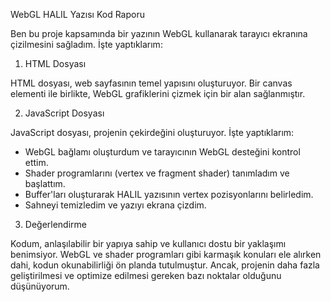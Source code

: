 WebGL HALIL Yazısı Kod Raporu

Ben bu proje kapsamında bir yazının WebGL kullanarak tarayıcı ekranına çizilmesini sağladım. İşte yaptıklarım:

1. HTML Dosyası

HTML dosyası, web sayfasının temel yapısını oluşturuyor. Bir canvas elementi ile birlikte, WebGL grafiklerini çizmek için bir alan sağlanmıştır.

2. JavaScript Dosyası

JavaScript dosyası, projenin çekirdeğini oluşturuyor. İşte yaptıklarım:

- WebGL bağlamı oluşturdum ve tarayıcının WebGL desteğini kontrol ettim.
- Shader programlarını (vertex ve fragment shader) tanımladım ve başlattım.
- Buffer'ları oluşturarak HALIL yazısının vertex pozisyonlarını belirledim.
- Sahneyi temizledim ve yazıyı ekrana çizdim.

3. Değerlendirme

Kodum, anlaşılabilir bir yapıya sahip ve kullanıcı dostu bir yaklaşımı benimsiyor. WebGL ve shader programları gibi karmaşık konuları ele alırken dahi, kodun okunabilirliği ön planda tutulmuştur. Ancak, projenin daha fazla geliştirilmesi ve optimize edilmesi gereken bazı noktalar olduğunu düşünüyorum.

